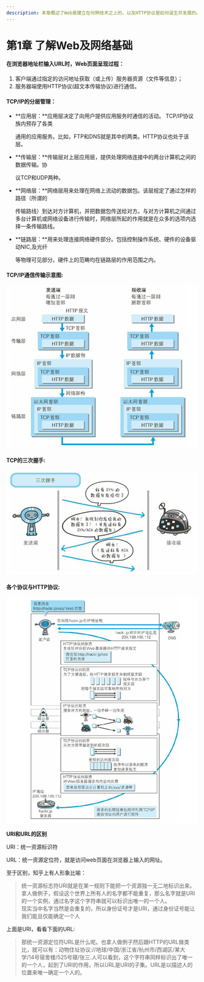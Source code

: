 ```yaml
---
description: 本章概述了Web是建立在何种技术之上的，以及HTTP协议是如何诞生并发展的。我们从其背景着手，来深入了解这部分内容。
---
```


# 第1章 了解Web及网络基础

#### 在浏览器地址栏输入URL时，Web页面呈现过程：

1. 客户端通过指定的访问地址获取（或上传）服务器资源（文件等信息）；
2. 服务器端使用HTTP协议\(超文本传输协议\)进行通信。

#### TCP/IP的分层管理：

* **应用层：**应用层决定了向用户提供应用服务时通信的活动。 TCP/IP协议族内预存了各类

  通用的应用服务。比如，FTP和DNS就是其中的两类。HTTP协议也处于该层。

* **传输层：**传输层对上层应用层，提供处理网络连接中的两台计算机之间的数据传输。协

  议TCP和UDP两种。

* **网络层：**网络层用来处理在网络上流动的数据包。该层规定了通过怎样的路径（所谓的

  传输路线）到达对方计算机，并把数据包传送给对方。与对方计算机之间通过多台计算机或网络设备进行传输时，网络层所起的作用就是在众多的选项内选择一条传输路线。

* **链路层：**用来处理连接网络硬件部分。包括控制操作系统、硬件的设备驱动NIC,及光纤

  等物理可见部分。硬件上的范畴均在链路层的作用范围之内。

#### TCP/IP通信传输示意图:

![](.gitbook/assets/5607010-1.jpg)

#### TCP的三次握手:

![TCP&#x4E09;&#x6B21;&#x63E1;&#x624B;](.gitbook/assets/99880632-1.jpg)

#### **各个协议与HTTP协议:**

![&#x5404;&#x4E2A;&#x534F;&#x8BAE;&#x4E0E;http&#x534F;&#x8BAE;](.gitbook/assets/73210107-1.jpg)

**URI和URL的区别**

 URI：统一资源标识符

 URL：统一资源定位符，就是访问web页面在浏览器上输入的网址。

 至于区别，知乎上有人形象比喻：

> 统一资源标志符URI就是在某一规则下能把一个资源独一无二地标识出来。  
> 拿人做例子，假设这个世界上所有人的名字都不能重复，那么名字就是URI的一个实例，通过名字这个字符串就可以标识出唯一的一个人。  
> 现实当中名字当然是会重复的，所以身份证号才是URI，通过身份证号能让我们能且仅能确定一个人

 上面是URI，看看下面的URL:

> 那统一资源定位符URL是什么呢。也拿人做例子然后跟HTTP的URL做类比，就可以有：动物住址协议://地球/中国/浙江省/杭州市/西湖区/某大学/14号宿舍楼/525号寝/张三.人可以看到，这个字符串同样标识出了唯一的一个人，起到了URI的作用，所以URL是URI的子集。URL是以描述人的位置来唯一确定一个人的。



